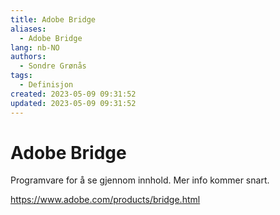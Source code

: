 ```yaml
---
title: Adobe Bridge
aliases: 
  - Adobe Bridge
lang: nb-NO
authors:
  - Sondre Grønås
tags:
  - Definisjon
created: 2023-05-09 09:31:52
updated: 2023-05-09 09:31:52
---
```

# Adobe Bridge
Programvare for å se gjennom innhold. Mer info kommer snart.

https://www.adobe.com/products/bridge.html